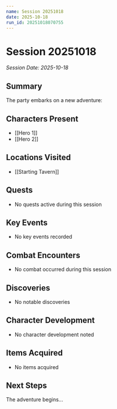 ```yaml
---
name: Session 20251018
date: 2025-10-18
run_id: 20251018070755
---
```


# Session 20251018

*Session Date: 2025-10-18*

## Summary
The party embarks on a new adventure: 

## Characters Present
- [[Hero 1]]
- [[Hero 2]]

## Locations Visited
- [[Starting Tavern]]

## Quests
- No quests active during this session

## Key Events
- No key events recorded

## Combat Encounters
- No combat occurred during this session

## Discoveries
- No notable discoveries

## Character Development
- No character development noted

## Items Acquired
- No items acquired

## Next Steps
The adventure begins...